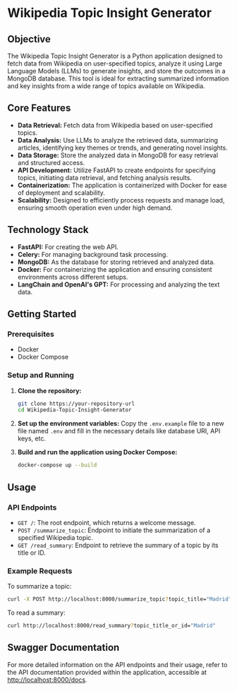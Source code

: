 # Wikipedia Topic Insight Generator

## Objective

The Wikipedia Topic Insight Generator is a Python application designed to fetch data from Wikipedia on user-specified topics, analyze it using Large Language Models (LLMs) to generate insights, and store the outcomes in a MongoDB database. This tool is ideal for extracting summarized information and key insights from a wide range of topics available on Wikipedia.

## Core Features

- **Data Retrieval:** Fetch data from Wikipedia based on user-specified topics.
- **Data Analysis:** Use LLMs to analyze the retrieved data, summarizing articles, identifying key themes or trends, and generating novel insights.
- **Data Storage:** Store the analyzed data in MongoDB for easy retrieval and structured access.
- **API Development:** Utilize FastAPI to create endpoints for specifying topics, initiating data retrieval, and fetching analysis results.
- **Containerization:** The application is containerized with Docker for ease of deployment and scalability.
- **Scalability:** Designed to efficiently process requests and manage load, ensuring smooth operation even under high demand.

## Technology Stack

- **FastAPI:** For creating the web API.
- **Celery:** For managing background task processing.
- **MongoDB:** As the database for storing retrieved and analyzed data.
- **Docker:** For containerizing the application and ensuring consistent environments across different setups.
- **LangChain and OpenAI's GPT:** For processing and analyzing the text data.

## Getting Started

### Prerequisites

- Docker
- Docker Compose

### Setup and Running

1. **Clone the repository:**
   ```bash
   git clone https://your-repository-url
   cd Wikipedia-Topic-Insight-Generator
2. **Set up the environment variables:**
Copy the `.env.example` file to a new file named `.env` and fill in the necessary details like database URI, API keys, etc.


3. **Build and run the application using Docker Compose:**
    ```bash
    docker-compose up --build

## Usage
### API Endpoints

- `GET /`: The root endpoint, which returns a welcome message.
- `POST /summarize_topic`: Endpoint to initiate the summarization of a specified Wikipedia topic.
- `GET /read_summary`: Endpoint to retrieve the summary of a topic by its title or ID.


### Example Requests
To summarize a topic:
```bash
curl -X POST http://localhost:8000/summarize_topic?topic_title="Madrid"
```
To read a summary:
```bash
curl http://localhost:8000/read_summary?topic_title_or_id="Madrid"
```

## Swagger Documentation
For more detailed information on the API endpoints and their usage, refer to the API documentation provided within the application, accessible at [http://localhost:8000/docs](http://localhost:8000/docs).
